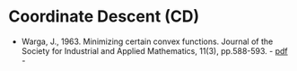 # Coordinate Descent (CD)

* Warga, J., 1963. Minimizing certain convex functions. Journal of the Society for Industrial and Applied Mathematics, 11(3), pp.588-593. - [pdf](https://epubs.siam.org/doi/pdf/10.1137/0111043) -
